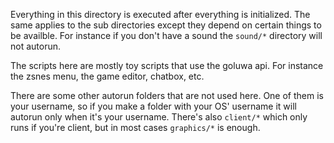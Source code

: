Everything in this directory is executed after everything is initialized. The same applies to the sub directories except they depend on certain things to be availble. For instance if you don't have a sound the `sound/*` directory will not autorun.

The scripts here are mostly toy scripts that use the goluwa api. For instance the zsnes menu, the game editor, chatbox, etc.

There are some other autorun folders that are not used here. One of them is your username, so if you make a folder with your OS' username it will autorun only when it's your username. There's also `client/*` which only runs if you're client, but in most cases `graphics/*` is enough.
